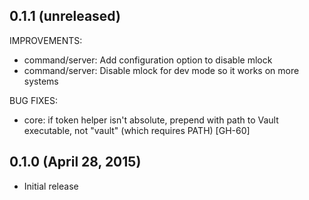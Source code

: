 ## 0.1.1 (unreleased)

IMPROVEMENTS:

  * command/server: Add configuration option to disable mlock
  * command/server: Disable mlock for dev mode so it works on more systems

BUG FIXES:

  * core: if token helper isn't absolute, prepend with path to Vault
      executable, not "vault" (which requires PATH) [GH-60]

## 0.1.0 (April 28, 2015)

  * Initial release
